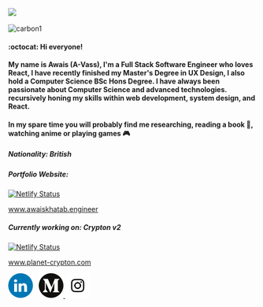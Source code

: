 <img src="https://github-readme-stats.vercel.app/api?username=AKhatabdev&show_icons=true&count_private=true" width="500" height="auto"/>

![carbon1](https://user-images.githubusercontent.com/42613988/159044315-721b4e30-ca8a-428a-bb33-58ef70d6c98f.png)

#### :octocat: Hi everyone!

#### My name is Awais (A-Vass), I'm a Full Stack Software Engineer who loves React, I have recently finished my Master's Degree in UX Design, I also hold a Computer Science BSc Hons Degree. I have always been passionate about Computer Science and advanced technologies. recursively honing my skills within web development, system design, and React.
#### In my spare time you will probably find me researching, reading a book 📖, watching anime or playing games 🎮 

##### Nationality: British

##### Portfolio Website:
[![Netlify Status](https://api.netlify.com/api/v1/badges/b2f76165-aae8-467a-ad77-69516ddfaea3/deploy-status)](https://app.netlify.com/sites/awais-khatab-personal-website/deploys)

www.awaiskhatab.engineer

##### Currently working on: Crypton v2
[![Netlify Status](https://api.netlify.com/api/v1/badges/07fbf196-e79b-4774-8af1-0dfe89eb3d60/deploy-status)](https://app.netlify.com/sites/cryptonx/deploys)

www.planet-crypton.com


<a href="https://www.linkedin.com/in/awais-khatab-3aa18616b/"><img src="/images/LinkedIN.png" width="50" height="auto" /></a>&nbsp;&nbsp;&nbsp;<a href="https://medium.com/@AwaisKhatab"><img src="/images/Medium.png" width="50" height="auto" />
</a> <a href="https://www.instagram.com/interdimensional_pancake.eng/"><img src="/images/Instagram-1.png" width="50" height="auto" /></a>

<!--
**AKhatabdev/AKhatabdev** is a ✨ _special_ ✨ repository because its `README.md` (this file) appears on your GitHub profile.

Here are some ideas to get you started:

- 🔭 I’m currently working on ...
- 🌱 I’m currently learning ...
- 👯 I’m looking to collaborate on ...
- 🤔 I’m looking for help with ...
- 💬 Ask me about ...
- 📫 How to reach me: ...
- 😄 Pronouns: ...
- ⚡ Fun fact: ...
-->
